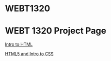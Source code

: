 # WEBT1320
# WEBT 1320 Project Page
<a href="into_to_html/index.html">Intro to HTML</a>

<a href="HTML5_intro_to_css/index.html" target="_blank">HTML5 and Intro to CSS</a>
